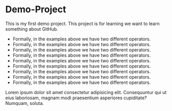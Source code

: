 # Demo-Project
This is my first demo project. This project is for learning we want to learn something about GitHub.
<ul>
  <li>Formally, in the examples above we have two different operators.</li>
  <li>Formally, in the examples above we have two different operators.</li>
  <li>Formally, in the examples above we have two different operators.</li>
  <li>Formally, in the examples above we have two different operators.</li>
  <li>Formally, in the examples above we have two different operators.</li>
  <li>Formally, in the examples above we have two different operators.</li>
  <li>Formally, in the examples above we have two different operators.</li>
  <li>Formally, in the examples above we have two different operators.</li>
  <li>Formally, in the examples above we have two different operators.</li>
</ul>

<p>Lorem ipsum dolor sit amet consectetur adipisicing elit. Consequuntur qui ut eius laboriosam, magnam modi praesentium asperiores cupiditate? Numquam, soluta.</p>
